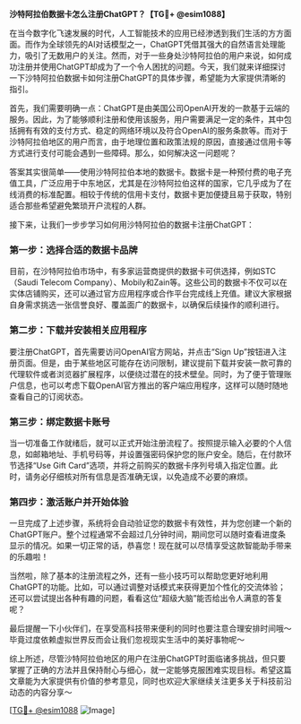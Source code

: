 **沙特阿拉伯数据卡怎么注册ChatGPT？【TG💪+ @esim1088】**

在当今数字化飞速发展的时代，人工智能技术的应用已经渗透到我们生活的方方面面。而作为全球领先的AI对话模型之一，ChatGPT凭借其强大的自然语言处理能力，吸引了无数用户的关注。然而，对于一些身处沙特阿拉伯的用户来说，如何成功注册并使用ChatGPT却成为了一个令人困扰的问题。今天，我们就来详细探讨一下沙特阿拉伯数据卡如何注册ChatGPT的具体步骤，希望能为大家提供清晰的指引。

首先，我们需要明确一点：ChatGPT是由美国公司OpenAI开发的一款基于云端的服务。因此，为了能够顺利注册和使用该服务，用户需要满足一定的条件，其中包括拥有有效的支付方式、稳定的网络环境以及符合OpenAI的服务条款等。而对于沙特阿拉伯地区的用户而言，由于地理位置和政策法规的原因，直接通过信用卡等方式进行支付可能会遇到一些障碍。那么，如何解决这一问题呢？

答案其实很简单——使用沙特阿拉伯本地的数据卡。数据卡是一种预付费的电子充值工具，广泛应用于中东地区，尤其是在沙特阿拉伯这样的国家，它几乎成为了在线消费的标准配置。相较于传统的信用卡支付，数据卡更加便捷且易于获取，特别适合那些希望避免繁琐开户流程的人群。

接下来，让我们一步步学习如何用沙特阿拉伯的数据卡注册ChatGPT：

### 第一步：选择合适的数据卡品牌

目前，在沙特阿拉伯市场中，有多家运营商提供的数据卡可供选择，例如STC（Saudi Telecom Company）、Mobily和Zain等。这些公司的数据卡不仅可以在实体店铺购买，还可以通过官方应用程序或合作平台完成线上充值。建议大家根据自身需求挑选一张信誉良好、覆盖面广的数据卡，以确保后续操作的顺利进行。

### 第二步：下载并安装相关应用程序

要注册ChatGPT，首先需要访问OpenAI官方网站，并点击“Sign Up”按钮进入注册页面。但是，由于某些地区可能存在访问限制，建议提前下载并安装一款可靠的代理软件或者浏览器扩展程序，以便绕过潜在的技术壁垒。同时，为了便于管理账户信息，也可以考虑下载OpenAI官方推出的客户端应用程序，这样可以随时随地查看自己的订阅状态。

### 第三步：绑定数据卡账号

当一切准备工作就绪后，就可以正式开始注册流程了。按照提示输入必要的个人信息，如邮箱地址、手机号码等，并设置强密码保护您的账户安全。随后，在付款环节选择“Use Gift Card”选项，并将之前购买的数据卡序列号填入指定位置。此时，请务必仔细核对所有信息是否准确无误，以免造成不必要的麻烦。

### 第四步：激活账户并开始体验

一旦完成了上述步骤，系统将会自动验证您的数据卡有效性，并为您创建一个新的ChatGPT账户。整个过程通常不会超过几分钟时间，期间您可以随时查看进度条显示的情况。如果一切正常的话，恭喜您！现在就可以尽情享受这款智能助手带来的乐趣啦！

当然啦，除了基本的注册流程之外，还有一些小技巧可以帮助您更好地利用ChatGPT的功能。比如，可以通过调整对话模式来获得更加个性化的交流体验；还可以尝试提出各种有趣的问题，看看这位“超级大脑”能否给出令人满意的答复呢？

最后提醒一下小伙伴们，在享受高科技带来便利的同时也要注意合理安排时间哦～毕竟过度依赖虚拟世界反而会让我们忽视现实生活中的美好事物呢～

综上所述，尽管沙特阿拉伯地区的用户在注册ChatGPT时面临诸多挑战，但只要掌握了正确的方法并且保持耐心与细心，就一定能够克服困难实现目标。希望这篇文章能为大家提供有价值的参考意见，同时也欢迎大家继续关注更多关于科技前沿动态的内容分享～

[[TG💪+ @esim1088](https://t.me/s/esim1088) ![Image](https://i.postimg.cc/4NQfJmqS/Snipaste-2025-05-13-00-14-12.png)]